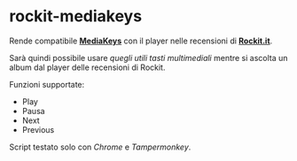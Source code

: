 # rockit-mediakeys
Rende compatibile **[MediaKeys](http://sway.fm)** con il player nelle recensioni di **[Rockit.it](http://www.rockit.it/web/recensioni.php)**.

Sarà quindi possibile usare *quegli utili tasti multimediali* mentre si ascolta un album dal player delle recensioni di Rockit.

Funzioni supportate:
- Play
- Pausa
- Next
- Previous

Script testato solo con *Chrome* e *Tampermonkey*.
